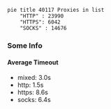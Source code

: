 
```mermaid
pie title 40117 Proxies in list
    "HTTP" : 23990
    "HTTPS": 6042
    "SOCKS" : 14676
```

### Some Info
#### Average Timeout

- mixed: 3.0s
- http: 1.5s
- https: 8.6s
- socks: 6.4s